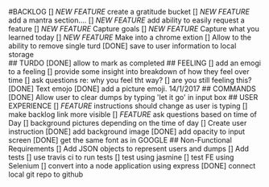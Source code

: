 #BACKLOG
    [] *NEW FEATURE* create a gratitude bucket
    [] *NEW FEATURE* add a mantra section....
    [] *NEW FEATURE* add ability to easily request a feature
    [] *NEW FEATURE* Capture goals
    [] *NEW FEATURE* Capture what you learned today
    [] *NEW FEATURE* Make into a chrome extion
    [] Allow to the ability to remove single turd
    [DONE] save to user information to local storage    
    ## TURDO
       [DONE] allow to mark as completed
    ## FEELING
        [] add an emogi to a feeling
        [] provide some insight into breakdown of how they feel over time
        [] ask questions re: why you feel tht way?
        [] are you still feeling this? 
        [DONE] Text emojo
        [DONE] add a picture emoji. 14/1/2017
    ## COMMANDS
        [DONE] Allow user to clear dumps by typing 'let it go' in input box
    ## USER EXPERIENCE
        [] *FEATURE* instructions should change as user is typing
        [] make backlog link more visible
        [] *FEATURE* ask questions based on time of Day 
        [] background pictures depending on the time of day
        [] Create user instruction
        [DONE] add background image
        [DONE] add opacity to input screen
        [DONE] get the same font as in GOOGLE
    ## Non-Functional Requirements 
        [] Add JSON objects to represent users and dumps
        [] Add tests
        [] use travis ci to run tests
        [] test using jasmine
        [] test FE using Selenium
        [] convert into a node application using express
        [DONE] connect local git repo to github

